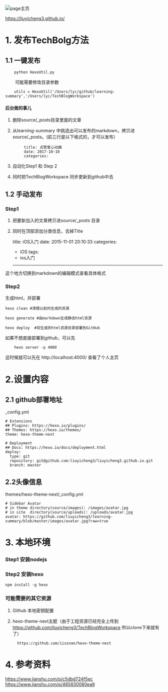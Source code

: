 ![page主页](https://github.com/liuyicheng3/learning-summary/blob/master/images/githubPage.png)   

https://liuyicheng3.github.io/  


# 1. 发布TechBolg方法
## 1.1 一键发布

        python HexoUtil.py 
        
可能需要修改目录参数  

        utils = HexoUtil('/Users/lyc/github/learning-summary','/Users/lyc/TechBlogWorkspace')

#### 后台做的事儿
1. 删除source/_posts目录里面的文章
2. 从learning-summary 中挑选出可以发布的markdown，拷贝进source/_posts。(前三行是以下格式的，才可以发布）

            title: 点赞爱心动画
            date: 2017-10-10 
            categories:

3. 自动化Step1 和 Step 2
4. 同时把TechBlogWorkspace 同步更新到github中去

## 1.2 手动发布
### Step1  
1. 把要新加入的文章拷贝进source/_posts 目录  
2. 同时在顶部添加分类信息，去掉Title   
 

    title: iOS入门
    date: 2015-11-01 20:10:33
    categories:
    - iOS
    tags:
    - ios入门
    
    ---

这个地方切换到markdown的编辑模式查看具体格式

### Step2 
生成html，并部署

    hexo clean #清理以前的生成的资源

    hexo generate #由markdown生成静态html资源

    hexo deploy  #将生成的html资源目录部署到GitHub

如果不想直接部署到github，可以先  
        
        hexo server -p 4000

这时候就可以先在 http://localhost:4000/ 查看了个人主页



# 2.设置内容 
## 2.1 github部署地址
_config.yml

    # Extensions
    ## Plugins: https://hexo.io/plugins/
    ## Themes: https://hexo.io/themes/
    theme: hexo-theme-next
    
    # Deployment
    ## Docs: https://hexo.io/docs/deployment.html
    deploy:
      type: git
      repository: git@github.com:liuyicheng3/liuyicheng3.github.io.git 
      branch: master  

## 2.2头像信息  
themes/hexo-theme-next/_config.yml 

    # Sidebar Avatar
    # in theme directory(source/images): /images/avatar.jpg
    # in site  directory(source/uploads): /uploads/avatar.jpg
    avatar: https://github.com/liuyicheng3/learning-summary/blob/master/images/avatar.jpg?raw=true
            


# 3. 本地环境
### Step1  安装nodejs
### Step2  安装hexo 
    npm install -g hexo

### 可能需要的其它资源
1. Github 本地密钥配置
2. hexo-theme-next主题（由于工程资源已经完全上传到 https://github.com/liuyicheng3/TechBlogWorkspace 所以clone下来就有了）   

         https://github.com/iissnan/hexo-theme-next


# 4. 参考资料
https://www.jianshu.com/p/c5dbd724f5ec  
https://www.jianshu.com/p/465830080ea9
